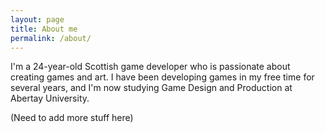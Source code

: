 ```yaml
---
layout: page
title: About me
permalink: /about/
---
```


I'm a 24-year-old Scottish game developer who is passionate about creating games and art. I have been developing games in my free time for several years, and I'm now studying Game Design and Production at Abertay University.

(Need to add more stuff here)